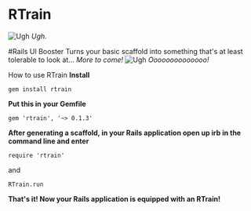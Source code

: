 # RTrain
![Ugh](http://www.heyridge.com/wp-content/uploads/2015/03/File-2012-12-29-R-train.jpg)
_Ugh._

#Rails UI Booster
Turns your basic scaffold into something that's at least tolerable to look at... _More to come!_
![Ugh](http://i.imgur.com/OInuIHr.png)
_Oooooooooooooo!_

How to use RTrain
**Install**
```
gem install rtrain
```
**Put this in your Gemfile**
```
gem 'rtrain', '~> 0.1.3'
```

**After generating a scaffold, in your Rails application open up irb in the command line and enter**
```
require 'rtrain'
```
and
```
RTrain.run
```
**That's it! Now your Rails application is equipped with an RTrain!**
